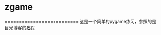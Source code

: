 
# zgame
==========================
这是一个简单的pygame练习，参照的是目光博客的[教程](http://eyehere.net/2011/python-pygame-novice-professional-index/)

